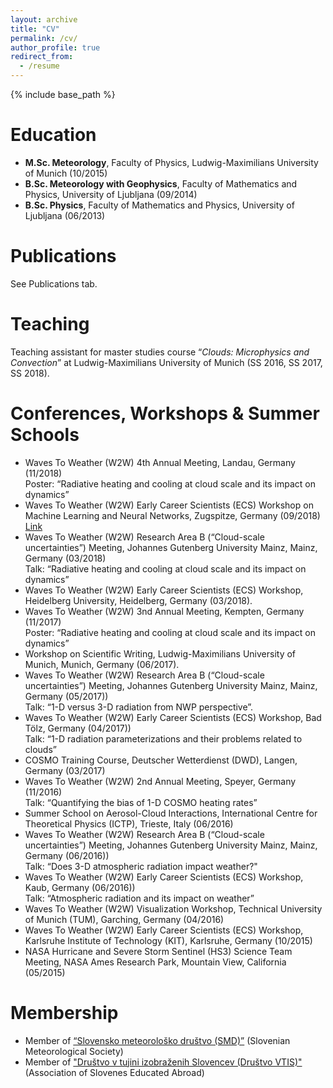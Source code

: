 ```yaml
---
layout: archive
title: "CV"
permalink: /cv/
author_profile: true
redirect_from:
  - /resume
---
```


{% include base_path %}


Education
======
* **M.Sc. Meteorology**, Faculty of Physics, Ludwig-Maximilians University of Munich (10/2015)
* **B.Sc. Meteorology with Geophysics**, Faculty of Mathematics and Physics, University of Ljubljana (09/2014)
* **B.Sc. Physics**, Faculty of Mathematics and Physics, University of Ljubljana (06/2013)

Publications
======
  See Publications tab.
  
Teaching
======
Teaching assistant for master studies course “*Clouds: Microphysics and Convection*” at Ludwig-Maximilians University of Munich (SS 2016, SS 2017, SS 2018).
  
Conferences, Workshops & Summer Schools
======
* Waves To Weather (W2W) 4th Annual Meeting, Landau, Germany (11/2018)<br/>Poster: “Radiative heating and cooling at cloud scale and its impact on dynamics”
* Waves To Weather (W2W) Early Career Scientists (ECS) Workshop on Machine Learning and Neural Networks, Zugspitze, Germany (09/2018) [Link](https://www.wavestoweather.de/meetings/workshop_neural_networks_sep18/index.html)
* Waves To Weather (W2W) Research Area B (“Cloud-scale uncertainties”) Meeting, Johannes Gutenberg University Mainz, Mainz, Germany (03/2018)<br/>Talk: “Radiative heating and cooling at cloud scale and its impact on dynamics”
* Waves To Weather (W2W) Early Career Scientists (ECS) Workshop, Heidelberg University, Heidelberg, Germany (03/2018).
* Waves To Weather (W2W) 3nd Annual Meeting, Kempten, Germany (11/2017)<br/>Poster: “Radiative heating and cooling at cloud scale and its impact on dynamics”
* Workshop on Scientific Writing, Ludwig-Maximilians University of Munich, Munich, Germany (06/2017).
* Waves To Weather (W2W) Research Area B (“Cloud-scale uncertainties”) Meeting, Johannes Gutenberg University Mainz, Mainz, Germany (05/2017))<br/>Talk: “1-D versus 3-D radiation from NWP perspective”.
* Waves To Weather (W2W) Early Career Scientists (ECS) Workshop, Bad Tölz, Germany (04/2017))<br/>Talk: “1-D radiation parameterizations and their problems related to clouds”
* COSMO Training Course, Deutscher Wetterdienst (DWD), Langen, Germany (03/2017)
* Waves To Weather (W2W) 2nd Annual Meeting, Speyer, Germany (11/2016)<br/>Talk: “Quantifying the bias of 1-D COSMO heating rates”
* Summer School on Aerosol-Cloud Interactions, International Centre for Theoretical Physics (ICTP), Trieste, Italy (06/2016)
* Waves To Weather (W2W) Research Area B (“Cloud-scale uncertainties”) Meeting, Johannes Gutenberg University Mainz, Mainz, Germany (06/2016))<br/>Talk: “Does 3-D atmospheric radiation impact weather?"
* Waves To Weather (W2W) Early Career Scientists (ECS) Workshop, Kaub, Germany (06/2016))<br/>Talk: “Atmospheric radiation and its impact on weather”
* Waves To Weather (W2W) Visualization Workshop, Technical University of Munich (TUM), Garching, Germany (04/2016)
* Waves To Weather (W2W) Early Career Scientists (ECS) Workshop, Karlsruhe Institute of Technology (KIT), Karlsruhe, Germany (10/2015)
* NASA Hurricane and Severe Storm Sentinel (HS3) Science Team Meeting, NASA Ames Research Park, Mountain View, California (05/2015)
  
Membership
======
* Member of [“Slovensko meteorološko društvo (SMD)”](http://www.smd.v-izdelavi.si/domov/) (Slovenian Meteorological Society)
* Member of ["Društvo v tujini izobraženih Slovencev (Društvo VTIS)"](https://www.drustvovtis.si/) (Association of Slovenes Educated Abroad) 
